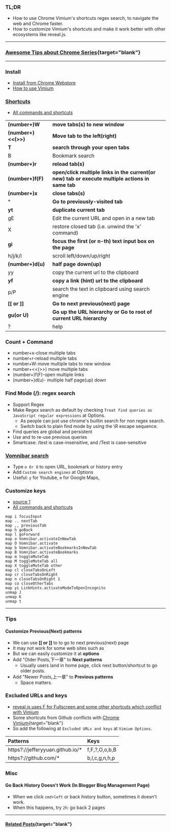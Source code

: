 ### TL;DR
- How to use Chrome Vimium's shortcuts regex search, to navigate the web and Chrome faster.
- How to customize Vimium's shortcuts and make it work better with other ecosystems like reveal.js.

---

### [Awesome Tips about Chrome Series](/search/label/Chrome_Series){target="blank"}
<script src="/feeds/posts/default/-/Chrome_Series?orderby=updated&amp;alt=json-in-script&amp;callback=series&amp;max-results=20"></script>

---

### Install
- [Install from Chrome Webstore](https://chrome.google.com/webstore/detail/vimium/dbepggeogbaibhgnhhndojpepiihcmeb?hl=en)
- [How to use Vimium](https://github.com/philc/vimium/wiki)

### [Shortcuts](/2018/05/keyboard-shortcuts-for-developers.html#vimium)
- [All commands and shortcuts](https://github.com/philc/vimium/blob/master/background_scripts/commands.coffee)

|                     |                                                                                                  |
| ------------------- | ------------------------------------------------------------------------------------------------ |
| **(number+)W**      | **move tabs(s) to new window**                                                                   |
| **(number+)<<(>>)** | **Move tab to the left(right)**                                                                  |
| **T**               | **search through your open tabs**                                                                |
| B                   | Bookmark search                                                                                  |
| **(number+)r**      | **reload tab(s)**                                                                                |
| **(number+)f(F)**   | **open/click multiple links in the current(or new) tab or execute multiple actions in same tab** |
| **(number+)x**      | **close tabs(s)**                                                                                |
| **^**               | **Go to previously-visited tab**                                                                 |
| **yt**              | **duplicate current tab**                                                                        |
| gE                  | Edit the current URL and open in a new tab                                                       |
| X                   | restore closed tab (i.e. unwind the 'x' command)                                                 |
| **gi**              | **focus the first (or n-th) text input box on the page**                                         |
| h/j/k/l             | scroll left/down/up/right                                                                        |
| **(number+)d(u)**   | **half page down(up)**                                                                           |
| yy                  | copy the current url to the clipboard                                                            |
| **yf**              | **copy a link (hint) url to the clipboard**                                                      | 
| p/P                 | search the text in clipboard using search engine                                                 |
| **[[ or ]]**        | **Go to next previous(next) page**                                                               |
| **gu(or U)**        | **Go up the URL hierarchy or Go to root of current URL hierarchy**                               |
| ?                   | help                                                                                             |

### Count + Command
- number+x-close multiple tabs
- number+r-reload multiple tabs
- number+W-move multiple tabs to new window
- number+<<(>>) move multiple tabs
- (number+)f(F)-open multiple links
- (number+)d(u)- multiple half page(up) down

### Find Mode (/): regex search
- Support Regex
- Make Regex search as default by checking `Treat find queries as JavaScript regular expressions` at Options.
  - As people can just use chrome's builtin search for non regex search.
  - Switch back to plain find mode by using the \R escape sequence.
- Find queries are global and persistent
- Use <Up> and <Down> to re-use previous queries
- Smartcase: /test is case-insensitive, and /Test is case-sensitive

### [Vomnibar search](https://github.com/philc/vimium/wiki/Search-Engines)
- Type `o Or O` to open URL, bookmark or history entry
- Add `Custom search engines` at Options
- Useful: `y` for Youtube, `m` for Google Maps, 

<!-- - [Visual Mode](https://github.com/philc/vimium/wiki/Visual-Mode)
    - v or V (line mode)
    - o to swap the anchor and the focus
    - c to enter caret mode from a visual mode
    - vi-like movements: $ -->

### Customize keys
- [source 1](https://avilpage.com/2014/04/useful-custom-key-maps-for-vimium-to.html)
- [All commands and shortcuts](https://github.com/philc/vimium/blob/master/background_scripts/commands.coffee)
```text
map i focusInput
map .. nextTab
map ,, previousTab
map h goBack
map l goForward
map o Vomnibar.activateInNewTab
map O Vomnibar.activate
map b Vomnibar.activateBookmarksInNewTab
map B Vomnibar.activateBookmarks
map m toggleMuteTab
map M toggleMuteTab all
map X toggleMuteTab other
map cl closeTabsOnLeft
map cr closeTabsOnRight
map n closeTabsOnRight 1
map co closeOtherTabs
map yi LinkHints.activateModeToOpenIncognito
unmap J
unmap K
unmap t
```

---

### Tips
#### Customize Previous(Next) patterns	
- We can use **[[ or ]]** to to go to next previous(next) page
- It may not work for some web sites such as <blogger></blogger>
- But we can easily customize it at **options**
- Add "Older Posts,下一章" to **Next patterns**
  - Usually users land in home page, click next button/shortcut to go older posts. 
- Add "Newer Posts,上一章" to **Previous patterns**
  - Space matters.

### Excluded URLs and keys
- [reveal.js uses F for Fullscreen and some other shortcuts which conflict with Vimium](https://github.com/hakimel/reveal.js/wiki/Keyboard-Shortcuts)
- Some shortcuts from Github conflicts with [Chrome Vimium](/2019/04/awesome-tips-about-chrome-vimium.html){target="blank"}
- So add the following at `Excluded URLs and keys` at `Vimium Options`.

| Patterns                         | Keys          |
|:-------------------------------- |:------------- |
| https?://jefferyyuan.github.io/* | f,F,?,O,o,b,B |
| https?://github.com/*            | b,l,c,g,n,h,p |

### Misc
#### Go Back History Doesn't Work (In Blogger Blog Management Page)
- When we click `cmd+left` or back history button, sometimes it doesn't work.
- When this happens, try `2h`: go back 2 pages

---
#### [Related Posts](/search/label/Chrome){target="blank"}
<script src="/feeds/posts/default/-/Chrome?orderby=updated&amp;alt=json-in-script&amp;callback=weightedRandomRelatedPosts&amp;max-results=20"></script>